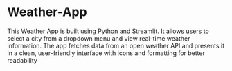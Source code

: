 # Weather-App
This Weather App is built using Python and Streamlit. It allows users to select a city from a dropdown menu and view real-time weather information. The app fetches data from an open weather API and presents it in a clean, user-friendly interface with icons and formatting for better readability
